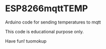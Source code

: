 # ESP8266mqttTEMP
Arduino code for sending temperatures to mqtt


This code is educational purpose only.

Have fun!
tuomokup